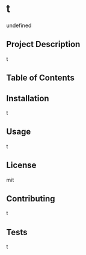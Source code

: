 
# t

undefined

## Project Description
t

## Table of Contents


## Installation
t

## Usage
t

## License
mit

## Contributing
t

## Tests
t
